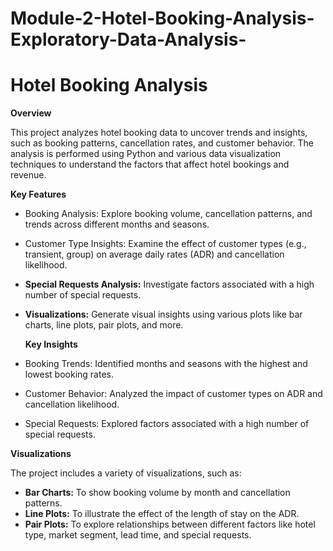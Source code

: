 # Module-2-Hotel-Booking-Analysis-Exploratory-Data-Analysis-
# Hotel Booking Analysis
**Overview**

This project analyzes hotel booking data to uncover trends and insights, such as booking patterns, cancellation rates, and customer behavior. The analysis is performed using Python and various data visualization techniques to understand the factors that affect hotel bookings and revenue.

**Key Features**

* Booking Analysis: Explore booking volume, cancellation patterns, and trends across different months and seasons.

* Customer Type Insights: Examine the effect of customer types (e.g., transient, group) on average daily rates (ADR) and cancellation likelihood.

* **Special Requests Analysis:** Investigate factors associated with a high number of special requests.

* **Visualizations:** Generate visual insights using various plots like bar charts, line plots, pair plots, and more.

  **Key Insights**

* Booking Trends: Identified months and seasons with the highest and lowest booking rates.

* Customer Behavior: Analyzed the impact of customer types on ADR 
  and cancellation likelihood.

* Special Requests: Explored factors associated with a high number of special requests.

**Visualizations**

The project includes a variety of visualizations, such as:

* **Bar Charts:** To show booking volume by month and cancellation patterns.
* **Line Plots:** To illustrate the effect of the length of stay on the ADR.
* **Pair Plots:** To explore relationships between different factors like hotel type, market segment, lead time, and special requests.
